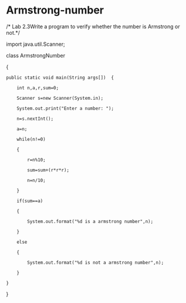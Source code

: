 # Armstrong-number
/* Lab 2.3Write a program to verify whether the number is Armstrong or not.*/

import java.util.Scanner;

class ArmstrongNumber

{

	public static void main(String args[])	{

		int n,a,r,sum=0;

		Scanner s=new Scanner(System.in);

		System.out.print("Enter a number: ");

		n=s.nextInt();

		a=n;

		while(n!=0)

		{

			r=n%10;

			sum=sum+(r*r*r);

			n=n/10;

		}

		if(sum==a)

		{

			System.out.format("%d is a armstrong number",n);

		}

		else

		{

			System.out.format("%d is not a armstrong number",n);

		}

	}

}
